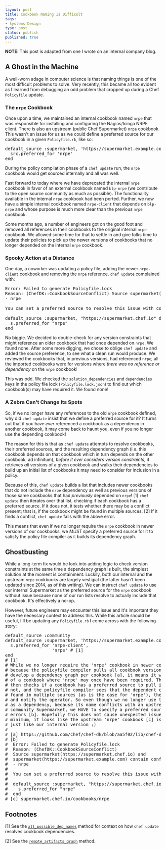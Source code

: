 ```yaml
---
layout: post
title: Cookbook Naming Is Difficult
tags:
- Systems Design
type: post
status: publish
published: true
---
```


**NOTE**: This post is adapted from one I wrote on an internal company blog.

## A Ghost in the Machine

A well-worn adage in computer science is that naming things is one of the most
difficult problems to solve. Very recently, this became all too evident as I
learned from debugging an odd problem that cropped up during a Chef `Policyfile`
update.

### The `nrpe` Cookbook

Once upon a time, we maintained an internal cookbook named `nrpe` that was
responsible for installing and configuring the Nagios/Icinga NRPE client.
There is also an upstream (public Chef Supermarket) `nrpe` cookbook. This wasn't
an issue for us as we could define a preferred source for our cookbook in a given
`Policyfile.rb`, like so:

<pre>
default_source :supermarket, 'https://supermarket.example.com' do |src|
  src.preferred_for 'nrpe'
end
</pre>

During the policy compilation phase of a `chef update` run, the `nrpe` cookbook
would get sourced internally and all was well.

Fast forward to today where we have deprecated the internal `nrpe` cookbook in
favor of an external cookbook named `blp-nrpe` (we contribute to the open source
community as much as possible). The functionality available in the internal
`nrpe` cookbook had been ported. Further, we now have a simple internal cookbook
named `nrpe-client` that depends on `blp-nrpe` and whose purpose is much more
clear than the previous `nrpe` cookbook.

Some months ago, a number of engineers got on the good foot and removed all
references in their cookbooks to the original internal `nrpe` cookbook. We
allowed some time for that to settle in and give folks time to update their
policies to pick up the newer versions of cookbooks that no longer depended on
the internal `nrpe` cookbook.

### Spooky Action at a Distance

One day, a coworker was updating a policy file, adding the newer `nrpe-client`
cookbook and removing the `nrpe` reference. `chef update` complained with:

<pre>
Error: Failed to generate Policyfile.lock
Reason: (ChefDK::CookbookSourceConflict) Source supermarket(https://supermarket.chef.io) and supermarket(https://supermarket.example.com) contain conflicting cookbooks:
- nrpe

You can set a preferred source to resolve this issue with code like:

default_source :supermarket, "https://supermarket.chef.io" do |s|
  s.preferred_for "nrpe"
end
</pre>

No biggie. We decided to double-check for any version constraints that might
reference an older cookbook that had once depended on `nrpe`. We found none.
After some more digging, we chose to oblige `chef update` and added the source
preference, to see what a clean run would produce. We reviewed the cookbooks
that, in previous versions, had referenced `nrpe`; all the imported cookbooks
were for versions where *there was no reference or dependency* on the `nrpe`
cookbook!

This was odd. We checked the `solution_dependencies` and `dependencies` keys
in the policy file lock (`Policyfile.lock.json`) to find out which cookbook(s)
may have required it. We found none!

### A Zebra Can't Change Its Spots

So, if we no longer have any references to the old `nrpe` cookbook defined, why
did `chef update` insist that we define a preferred source for it? It turns out
that if you have _ever_ referenced a cookbook as a dependency in another cookbook,
it may come back to haunt you, even if you no longer use the depending cookbook!

The reason for this is that as `chef update` attempts to resolve cookbooks, their
preferred sources, and the resulting dependency graph (i.e. this cookbook depends
on that cookbook which in turn depends on the other cookbook, ad infinitum), *before
it ever considers version constraints*, it retrieves *all* versions of a given
cookbook and walks their dependencies to build up an initial list of cookbooks
it may need to consider for inclusion in a policy.

Because of this, `chef update` builds a list that includes newer cookbooks that
do not include the `nrpe` dependency as well as previous versions of those same
cookbooks that had *previously* depended on `nrpe`! [1] `chef update` then
iterates over that list, checking if each cookbook has a preferred source. If it
does not, it tests whether there may be a conflict present; that is, if the
cookbook might be found in multiple sources. [2] If it finds a conflict,
`chef update` fails with the above error.

This means that even if we no longer require the `nrpe` cookbook in newer
versions of our cookbooks, we *MUST* specify a preferred source for it to
satisfy the policy file compiler as it builds its dependency graph.

## Ghostbusting

While a long-term fix would be look into adding logic to check version constraints
at the same time a dependency graph is built, the simplest solution at the
moment is containment. Luckily, both our internal and the upstream `nrpe`
cookbooks are largely vestigial (the latter hasn't been updated since 2014, as
of this writing). We can instruct `chef update` to use our internal Supermarket
as the preferred source for the `nrpe` cookbook without issue because none of
our run lists resolve to actually include that cookbook. It's effectively a no-op.

However, future engineers may encounter this issue and it's important they have
the necessary context to address this. While this article should be useful, I'll
be updating any `Policyfile.rb` I come across with the following story:

<pre>
default_source :community
default_source :supermarket, 'https://supermarket.example.com' do |s|
  s.preferred_for 'nrpe-client',
                  'nrpe' # [1]
end
# [1]
# While we no longer require the 'nrpe' cookbook in newer cookbook versions,
# because the policyfile compiler pulls all cookbook versions from Supermarket to
# develop a dependency graph per cookbook [a], it means it will pick up versions
# of a cookbook where 'nrpe' may once have been required. The poliycfile compiler
# then checks if a cookbook has a preferred source to pull it from. If it does
# not, and the policyfile compiler sees that the dependent cookbook may be
# found in multiple sources (as is the case for 'nrpe'), the compiler will fail
# and notify the operator. So even though we no longer use the 'nrpe' cookbook
# as a dependency, because its name conflicts with an upstream cookbook in the
# community Supermarket, we HAVE to specify a preferred source here to avoid
# errors [b]. Hopefully this does not cause unexpected issues in the future. At a
# minimum, it looks like the upstream 'nrpe' cookbook [c] is stale/unmaintained
# just like our internal version ;)
#
# [a] https://github.com/chef/chef-dk/blob/aa5f02/lib/chef-dk/policyfile_compiler.rb#L422-L435
# [b]
#  Error: Failed to generate Policyfile.lock
#  Reason: (ChefDK::CookbookSourceConflict)
#  Source supermarket(https://supermarket.chef.io) and
#  supermarket(https://supermarket.example.com) contain conflicting cookbooks:
#  - nrpe
#
#  You can set a preferred source to resolve this issue with code like:
#
#  default_source :supermarket, "https://supermarket.chef.io" do |s|
#    s.preferred_for "nrpe"
#  end
# [c] supermarket.chef.io/cookbooks/nrpe
</pre>

## Footnotes

[1] See the [`all_possible_dep_names`](https://github.com/chef/chef-dk/blob/aa5f0272633559ccbf61f7046eff472d92ccb6db/lib/chef-dk/policyfile_compiler.rb#L422-L435)
method for context on how `chef update` resolves cookbook dependencies.

[2] See the [`remote_artifacts_graph`](https://github.com/chef/chef-dk/blob/aa5f0272633559ccbf61f7046eff472d92ccb6db/lib/chef-dk/policyfile_compiler.rb#L285-L305)
method.
